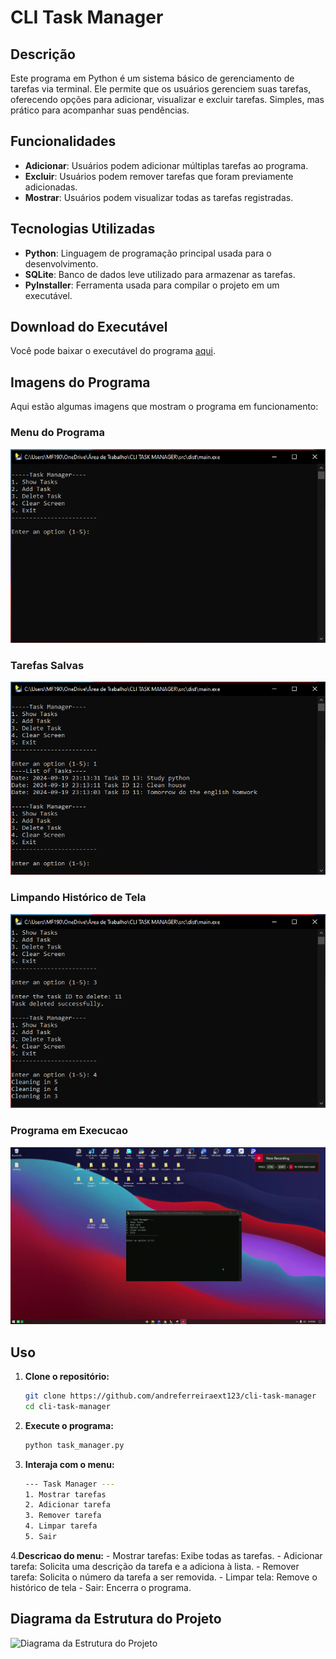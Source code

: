 # CLI Task Manager

## Descrição
Este programa em Python é um sistema básico de gerenciamento de tarefas via terminal. Ele permite que os usuários gerenciem suas tarefas, oferecendo opções para adicionar, visualizar e excluir tarefas. Simples, mas prático para acompanhar suas pendências.

## Funcionalidades
- **Adicionar**: Usuários podem adicionar múltiplas tarefas ao programa.
- **Excluir**: Usuários podem remover tarefas que foram previamente adicionadas.
- **Mostrar**: Usuários podem visualizar todas as tarefas registradas.

## Tecnologias Utilizadas
- **Python**: Linguagem de programação principal usada para o desenvolvimento.
- **SQLite**: Banco de dados leve utilizado para armazenar as tarefas.
- **PyInstaller**: Ferramenta usada para compilar o projeto em um executável.

## Download do Executável
Você pode baixar o executável do programa [aqui](https://github.com/andreferreiraext123/cli-task-manager/releases/download/untagged-b30cf9892f2fded3da52/main.exe).

## Imagens do Programa
Aqui estão algumas imagens que mostram o programa em funcionamento:

### Menu do Programa
![Menu do programa](docs/images/menu.PNG)

### Tarefas Salvas
![Tarefas salvas](docs/images/list_with_tasks.PNG)

### Limpando Histórico de Tela
![Limpando histórico de tela](docs/images/cleaning_screen.PNG)

### Programa em Execucao
![Fechando programa](docs/images/gif.gif)


## Uso
1. **Clone o repositório:**
   ```bash
   git clone https://github.com/andreferreiraext123/cli-task-manager
   cd cli-task-manager
2. **Execute o programa:**
    ```bash
    python task_manager.py

3. **Interaja com o menu:**
    ```bash
    --- Task Manager ---
    1. Mostrar tarefas
    2. Adicionar tarefa
    3. Remover tarefa
    4. Limpar tarefa
    5. Sair


4.**Descricao do menu:**
    - Mostrar tarefas: Exibe todas as tarefas.
    - Adicionar tarefa: Solicita uma descrição da tarefa e a adiciona à lista.
    - Remover tarefa: Solicita o número da tarefa a ser removida.
    - Limpar tela: Remove o histórico de tela
    - Sair: Encerra o programa.

## Diagrama da Estrutura do Projeto
![Diagrama da Estrutura do Projeto](docs/images/der.PNG)
